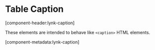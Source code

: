 # Table Caption

[component-header:lynk-caption]

These elements are intended to behave like `<caption>` HTML elements.

[component-metadata:lynk-caption]
